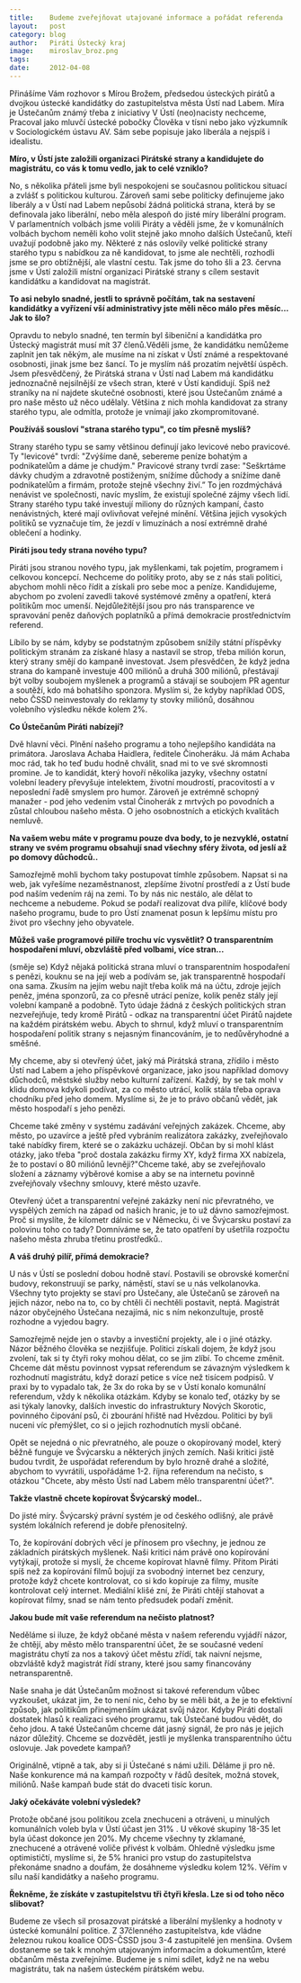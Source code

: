 ```yaml
---
title:	  Budeme zveřejňovat utajované informace a pořádat referenda
layout:	  post
category: blog
author:	  Piráti Ústecký kraj
image:	  miroslav_broz.png
tags:
date:	  2012-04-08
---
```



 Přinášíme Vám rozhovor s Mírou Brožem, předsedou ústeckých pirátů a dvojkou ústecké kandidátky do zastupitelstva města Ústí nad Labem. Míra je Ústečanům známý třeba z iniciativy V Ústí (neo)nacisty nechceme, Pracoval jako mluvčí ústecké pobočky Člověka v tísni nebo jako výzkumník v Sociologickém ústavu AV. Sám sebe popisuje jako liberála a nejspíš i idealistu.

**Míro, v Ústí jste založili organizaci Pirátské strany a kandidujete do magistrátu, co vás k tomu vedlo, jak to celé vzniklo?**

No, s několika přáteli jsme byli nespokojeni se současnou politickou situací a zvlášť s politickou kulturou. Zároveň sami sebe politicky definujeme jako liberály a v Ústí nad Labem nepůsobí žádná politická strana, která by se definovala jako liberální, nebo měla alespoň do jisté míry liberální program. V parlamentních volbách jsme volili Piráty a věděli jsme, že v komunálních volbách bychom neměli koho volit stejně jako mnoho dalších Ústečanů, kteří uvažují podobně jako my. Některé z nás oslovily velké politické strany starého typu s nabídkou za ně kandidovat, to jsme ale nechtěli, rozhodli jsme se pro obtížnější, ale vlastní cestu. Tak jsme do toho šli a 23. června jsme v Ústí založili místní organizaci Pirátské strany s cílem sestavit kandidátku a kandidovat na magistrát.

**To asi nebylo snadné, jestli to správně počítám, tak na sestavení kandidátky a vyřízení vší administrativy jste měli něco málo přes měsíc... Jak to šlo?**

Opravdu to nebylo snadné, ten termín byl šibeniční a kandidátka pro Ústecký magistrát musí mít 37 členů.Věděli jsme, že kandidátku nemůžeme zaplnit jen tak někým, ale musíme na ni získat v Ústí známé a respektované osobnosti, jinak jsme bez šancí. To je myslím náš prozatím největší úspěch. Jsem přesvědčený, že Pirátská strana v Ústí nad Labem má kandidátku jednoznačně nejsilnější ze všech stran, které v Ústí kandidují. Spíš než straníky na ní najdete skutečné osobnosti, které jsou Ústečanům známé a pro naše město už něco udělaly. Většina z nich mohla kandidovat za strany starého typu, ale odmítla, protože je vnímají jako zkompromitované.

**Používáš sousloví "strana starého typu", co tím přesně myslíš?**

Strany starého typu se samy většinou definují jako levicové nebo pravicové. Ty "levicové" tvrdí: "Zvýšíme daně, sebereme peníze bohatým a podnikatelům a dáme je chudým." Pravicové strany tvrdí zase: "Seškrtáme dávky chudým a zdravotně postiženým, snížíme důchody a snížíme daně podnikatelům a firmám, protože stejně všechny živí.” To jen rozdmýchává nenávist ve společnosti, navíc myslím, že existují společné zájmy všech lidí. Strany starého typu také investují miliony do různých kampaní, často nenávistných, které mají ovlivňovat veřejné mínění. Většina jejich vysokých politiků se vyznačuje tím, že jezdí v limuzínách a nosí extrémně drahé oblečení a hodinky.

**Piráti jsou tedy strana nového typu?**

Piráti jsou stranou nového typu, jak myšlenkami, tak pojetím, programem i celkovou koncepcí. Nechceme do politiky proto, aby se z nás stali politici, abychom mohli něco řídit a získali pro sebe moc a peníze. Kandidujeme, abychom po zvolení zavedli takové systémové změny a opatření, která politikům moc umenší. Nejdůležitější jsou pro nás transparence ve spravování peněz daňových poplatníků a přímá demokracie prostřednictvím referend.

Líbilo by se nám, kdyby se podstatným způsobem snížily státní příspěvky politickým stranám za získané hlasy a nastavil se strop, třeba milión korun, který strany smějí do kampaně investovat. Jsem přesvědčen, že když jedna strana do kampaně investuje 400 miliónů a druhá 300 miliónů, přestávají být volby soubojem myšlenek a programů a stávají se soubojem PR agentur a soutěží, kdo má bohatšího sponzora. Myslím si, že kdyby například ODS, nebo ČSSD neinvestovaly do reklamy ty stovky miliónů, dosáhnou volebního výsledku někde kolem 2%.

**Co Ústečanům Piráti nabízejí?**

Dvě hlavní věci. Plnění našeho programu a toho nejlepšího kandidáta na primátora. Jaroslava Achaba Haidlera, ředitele Činoheráku. Já mám Achaba moc rád, tak ho teď budu hodně chválit, snad mi to ve své skromnosti promine. Je to kandidát, který hovoří několika jazyky, všechny ostatní volební leadery převyšuje intelektem, životní moudrostí, pracovitostí a v neposlední řadě smyslem pro humor. Zároveň je extrémně schopný manažer - pod jeho vedením vstal Činoherák z mrtvých po povodních a zůstal chloubou našeho města. O jeho osobnostních a etických kvalitách nemluvě.

**Na vašem webu máte v programu pouze dva body, to je nezvyklé, ostatní strany ve svém programu obsahují snad všechny sféry života, od jeslí až po domovy důchodců..**

Samozřejmě mohli bychom taky postupovat tímhle způsobem. Napsat si na web, jak vyřešíme nezaměstnanost, zlepšíme životní prostředí a z Ústí bude pod naším vedením ráj na zemi. To by nás nic nestálo, ale dělat to nechceme a nebudeme. Pokud se podaří realizovat dva pilíře, klíčové body našeho programu, bude to pro Ústí znamenat posun k lepšímu místu pro život pro všechny jeho obyvatele.

**Můžeš vaše programové pilíře trochu víc vysvětlit? O transparentním hospodaření mluví, obzvláště před volbami, více stran...**

(směje se) Když nějaká politická strana mluví o transparentním hospodaření s penězi, kouknu se na její web a podívám se, jak transparentně hospodaří ona sama. Zkusím na jejím webu najít třeba kolik má na účtu, zdroje jejích peněz, jména sponzorů, za co přesně utrácí peníze, kolik peněz stály její volební kampaně a podobně. Tyto údaje žádná z českých politických stran nezveřejňuje, tedy kromě Pirátů - odkaz na transparentní účet Pirátů najdete na každém pirátském webu. Abych to shrnul, když mluví o transparentním hospodaření politik strany s nejasným financováním, je to nedůvěryhodné a směšné.

My chceme, aby si otevřený účet, jaký má Pirátská strana, zřídilo i město Ústí nad Labem a jeho příspěvkové organizace, jako jsou například domovy důchodců, městské služby nebo kulturní zařízení. Každý, by se tak mohl v klidu domova kdykoli podívat, za co město utrácí, kolik stála třeba oprava chodníku před jeho domem. Myslíme si, že je to právo občanů vědět, jak město hospodaří s jeho penězi.

Chceme také změny v systému zadávání veřejných zakázek. Chceme, aby město, po uzavírce a ještě před vybráním realizátora zakázky, zveřejňovalo také nabídky firem, které se o zakázku ucházejí. Občan by si mohl klást otázky, jako třeba "proč dostala zakázku firmy XY, když firma XX nabízela, že to postaví o 80 miliónů levněji?"Chceme také, aby se zveřejňovalo složení a záznamy výběrové komise a aby se na internetu povinně zveřejňovaly všechny smlouvy, které město uzavře.

Otevřený účet a transparentní veřejné zakázky není nic převratného, ve vyspělých zemích na západ od našich hranic, je to už dávno samozřejmost. Proč si myslíte, že kilometr dálnic se v Německu, či ve Švýcarsku postaví za polovinu toho co tady? Domníváme se, že tato opatření by ušetřila rozpočtu našeho města zhruba třetinu prostředků..

**A váš druhý pilíř, přímá demokracie?**

U nás v Ústí se poslední dobou hodně staví. Postavili se obrovské komerční budovy, rekonstruují se parky, náměstí, staví se u nás velkolanovka. Všechny tyto projekty se staví pro Ústečany, ale Ústečanů se zároveň na jejich názor, nebo na to, co by chtěli či nechtěli postavit, neptá. Magistrát názor obyčejného Ústečana nezajímá, nic s ním nekonzultuje, prostě rozhodne a vyjedou bagry.

Samozřejmě nejde jen o stavby a investiční projekty, ale i o jiné otázky. Názor běžného člověka se nezjišťuje. Politici získali dojem, že když jsou zvolení, tak si ty čtyři roky mohou dělat, co se jim zlíbí. To chceme změnit. Chceme dát městu povinnost vypsat referendum se závazným výsledkem k rozhodnutí magistrátu, když dorazí petice s více než tisícem podpisů. V praxi by to vypadalo tak, že 3x do roka by se v Ústí konalo komunální referendum, vždy k několika otázkám. Kdyby se konalo teď, otázky by se asi týkaly lanovky, dalších investic do infrastruktury Nových Skorotic, povinného čipování psů, či zbourání hřiště nad Hvězdou. Politici by byli nuceni víc přemýšlet, co si o jejich rozhodnutích myslí občané.

Opět se nejedná o nic převratného, ale pouze o okopírovaný model, který běžně funguje ve Švýcarsku a některých jiných zemích. Naši kritici jistě budou tvrdit, že uspořádat referendum by bylo hrozně drahé a složité, abychom to vyvrátili, uspořádáme 1-2. října referendum na nečisto, s otázkou "Chcete, aby město Ústí nad Labem mělo transparentní účet?".

**Takže vlastně chcete kopírovat Švýcarský model..**

Do jisté míry. Švýcarský právní systém je od českého odlišný, ale právě systém lokálních referend je dobře přenositelný.

To, že kopírování dobrých věcí je přínosem pro všechny, je jednou ze základních pirátských myšlenek. Naši kritici nám právě ono kopírování vytýkají, protože si myslí, že chceme kopírovat hlavně filmy. Přitom Piráti spíš než za kopírování filmů bojují za svobodný internet bez cenzury, protože když chcete kontrolovat, co si kdo kopíruje za filmy, musíte kontrolovat celý internet. Mediální klišé zní, že Piráti chtějí stahovat a kopírovat filmy, snad se nám tento předsudek podaří změnit.

**Jakou bude mít vaše referendum na nečisto platnost?**

Neděláme si iluze, že když občané města v našem referendu vyjádří názor, že chtějí, aby město mělo transparentní účet, že se současné vedení magistrátu chytí za nos a takový účet městu zřídí, tak naivní nejsme, obzvláště když magistrát řídí strany, které jsou samy financovány netransparentně.

Naše snaha je dát Ústečanům možnost si takové referendum vůbec vyzkoušet, ukázat jim, že to není nic, čeho by se měli bát, a že je to efektivní způsob, jak politikům přinejmenším ukázat svůj názor. Kdyby Piráti dostali dostatek hlasů k realizaci svého programu, tak Ústečané budou vědět, do čeho jdou. A také Ústečanům chceme dát jasný signál, že pro nás je jejich názor důležitý. Chceme se dozvědět, jestli je myšlenka transparentního účtu oslovuje.
Jak povedete kampaň?

Originálně, vtipně a tak, aby si ji Ústečané s námi užili. Děláme ji pro ně. Naše konkurence má na kampaň rozpočty v řádů desítek, možná stovek, miliónů. Naše kampaň bude stát do dvaceti tisíc korun.

**Jaký očekáváte volební výsledek?**

Protože občané jsou politikou zcela znechuceni a otráveni, u minulých komunálních voleb byla v Ústí účast jen 31% . U věkové skupiny 18-35 let byla účast dokonce jen 20%. My chceme všechny ty zklamané, znechucené a otrávené voliče přivést k volbám. Ohledně výsledku jsme optimističtí, myslíme si, že 5% hranici pro vstup do zastupitelstva překonáme snadno a doufám, že dosáhneme výsledku kolem 12%. Věřím v sílu naší kandidátky a našeho programu.

**Řekněme, že získáte v zastupitelstvu tři čtyři křesla. Lze si od toho něco slibovat?**

Budeme ze všech sil prosazovat pirátské a liberální myšlenky a hodnoty v ústecké komunální politice.
Z 37členného zastupitelstva, kde vládne železnou rukou koalice ODS-ČSSD jsou 3-4 zastupitelé jen menšina. Ovšem dostaneme se tak k mnohým utajovaným informacím a dokumentům, které občanům města zveřejníme. Budeme je s nimi sdílet, když ne na webu magistrátu, tak na našem ústeckém pirátském webu.
